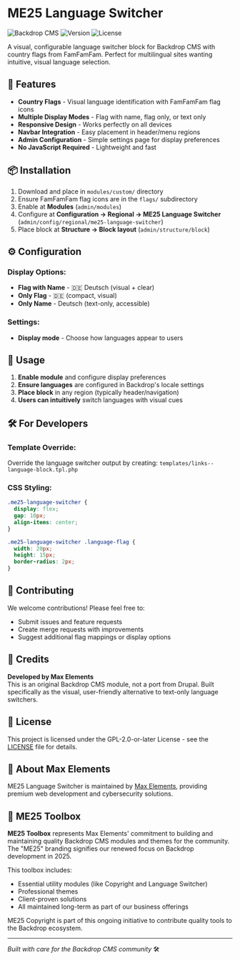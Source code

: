 # ME25 Language Switcher

![Backdrop CMS](https://img.shields.io/badge/Backdrop-CMS-0073aa.svg)
![Version](https://img.shields.io/badge/version-1.0.0-blue.svg)
![License](https://img.shields.io/badge/license-GPL--2.0--or--later-green.svg)

A visual, configurable language switcher block for Backdrop CMS with country flags from FamFamFam. Perfect for multilingual sites wanting intuitive, visual language selection.

## 🚀 Features

- **Country Flags** - Visual language identification with FamFamFam flag icons
- **Multiple Display Modes** - Flag with name, flag only, or text only
- **Responsive Design** - Works perfectly on all devices
- **Navbar Integration** - Easy placement in header/menu regions
- **Admin Configuration** - Simple settings page for display preferences
- **No JavaScript Required** - Lightweight and fast

## 📦 Installation

1. Download and place in `modules/custom/` directory
2. Ensure FamFamFam flag icons are in the `flags/` subdirectory
3. Enable at **Modules** (`admin/modules`)
4. Configure at **Configuration → Regional → ME25 Language Switcher** (`admin/config/regional/me25-language-switcher`)
5. Place block at **Structure → Block layout** (`admin/structure/block`)

## ⚙️ Configuration

### Display Options:
- **Flag with Name** - 🇩🇪 Deutsch (visual + clear)
- **Only Flag** - 🇩🇪 (compact, visual)
- **Only Name** - Deutsch (text-only, accessible)

### Settings:
- **Display mode** - Choose how languages appear to users

## 🎯 Usage

1. **Enable module** and configure display preferences
2. **Ensure languages** are configured in Backdrop's locale settings
3. **Place block** in any region (typically header/navigation)
4. **Users can intuitively** switch languages with visual cues

## 🛠️ For Developers

### Template Override:
Override the language switcher output by creating:
`templates/links--language-block.tpl.php`

### CSS Styling:
```css
.me25-language-switcher {
  display: flex;
  gap: 10px;
  align-items: center;
}

.me25-language-switcher .language-flag {
  width: 20px;
  height: 15px;
  border-radius: 2px;
}
```

## 🤝 Contributing

We welcome contributions! Please feel free to:
- Submit issues and feature requests
- Create merge requests with improvements  
- Suggest additional flag mappings or display options

## 👤 Credits

**Developed by Max Elements**  
This is an original Backdrop CMS module, not a port from Drupal.
Built specifically as the visual, user-friendly alternative to text-only language switchers.

## 📄 License

This project is licensed under the GPL-2.0-or-later License - see the [LICENSE](LICENSE) file for details.

## 🏢 About Max Elements

ME25 Language Switcher is maintained by [Max Elements](https://max-elements.com/), providing premium web development and cybersecurity solutions.

## 🧰 ME25 Toolbox

**ME25 Toolbox** represents Max Elements' commitment to building and maintaining quality Backdrop CMS modules and themes for the community. The "ME25" branding signifies our renewed focus on Backdrop development in 2025.

This toolbox includes:
- Essential utility modules (like Copyright and Language Switcher)
- Professional themes
- Client-proven solutions  
- All maintained long-term as part of our business offerings

ME25 Copyright is part of this ongoing initiative to contribute quality tools to the Backdrop ecosystem.

---

*Built with care for the Backdrop CMS community* 🛠️
